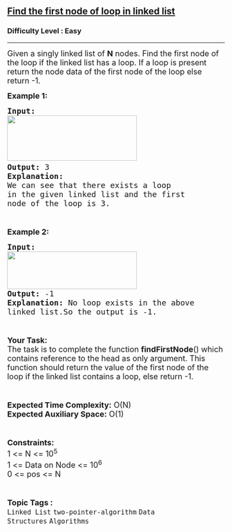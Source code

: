 <h2><a href="https://www.geeksforgeeks.org/problems/find-the-first-node-of-loop-in-linked-list--170645/1?page=1&category=Linked%20List&sortBy=latest">Find the first node of loop in linked list</a></h2><h3>Difficulty Level : Easy</h3><hr><div class="problems_problem_content__Xm_eO"><p><span style="font-size:18px">Given a singly linked list of&nbsp;<strong>N</strong>&nbsp;nodes. Find the first node of the loop if the&nbsp;linked list has a loop. If a loop is present return the node data of the&nbsp;first node of the loop else return -1.</span></p>

<p><span style="font-size:18px"><strong>Example 1:</strong></span></p>

<pre><span style="font-size:18px"><strong>Input:</strong></span>
<span style="font-size:18px"><img alt="" src="https://media.geeksforgeeks.org/wp-content/uploads/20211123204900/lloop-300x105.jpg" style="height:105px; width:300px"></span><span style="font-size:18px">
<strong>Output: </strong>3</span>
<span style="font-size:18px"><strong>Explanation:
</strong>We can see that there exists a loop 
in the given linked list and the first
node of the loop is 3.</span></pre>

<p>&nbsp;</p>

<p><span style="font-size:18px"><strong>Example 2:</strong></span></p>

<pre><span style="font-size:18px"><strong>Input:</strong></span>
<span style="font-size:18px"><img alt="" src="https://media.geeksforgeeks.org/wp-content/uploads/20211123223611/lloop2-300x87.jpg" style="height:87px; width:300px">
<strong>Output: </strong>-1
<strong>Explanation: </strong>No loop exists in the above
linked list.So the output is -1.</span>
</pre>

<p>&nbsp;</p>

<p><span style="font-size:18px"><strong>Your Task:</strong><br>
The task is to complete the function&nbsp;<strong>findFirstNode</strong>() which contains reference to the head as only argument. This function should return the value of the first node of the loop if the linked list contains a loop, else return -1.</span></p>

<p>&nbsp;</p>

<p><span style="font-size:18px"><strong>Expected Time Complexity:</strong>&nbsp;O(N)<br>
<strong>Expected Auxiliary Space:</strong>&nbsp;O(1)</span></p>

<p>&nbsp;</p>

<p><span style="font-size:18px"><strong>Constraints:</strong><br>
1 &lt;= N &lt;= 10<sup>5</sup></span><br>
<span style="font-size:18px">1 &lt;= Data on Node &lt;= 10<sup>6</sup>&nbsp;<br>
0 &lt;= pos&nbsp;&lt;= N</span></p>
</div><br><p><span style=font-size:18px><strong>Topic Tags : </strong><br><code>Linked List</code>&nbsp;<code>two-pointer-algorithm</code>&nbsp;<code>Data Structures</code>&nbsp;<code>Algorithms</code>&nbsp;